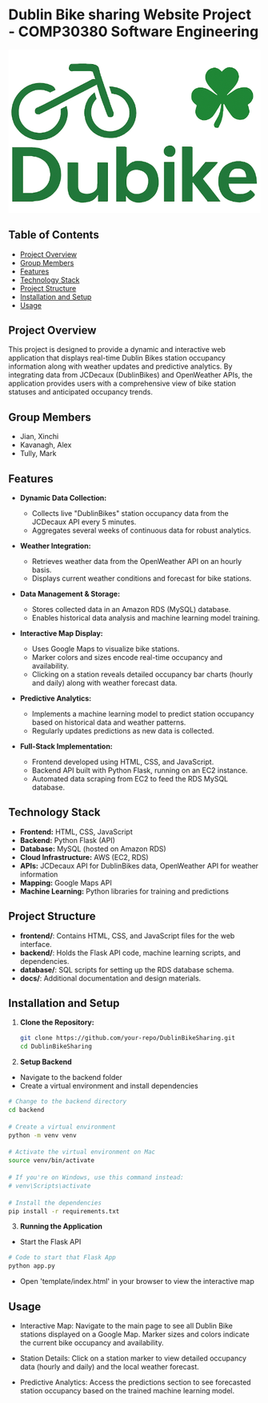 # Dublin Bike sharing Website Project - COMP30380 Software Engineering 
![image](https://github.com/Justetete/COMP30830-SE-Group11-Dublin-Bike-Sharing-System/blob/main/app/static/imgs/logo2.png)

## Table of Contents
- [Project Overview](#project-overview)
- [Group Members](#group-members)
- [Features](#features)
- [Technology Stack](#technology-stack)
- [Project Structure](#project-structure)
- [Installation and Setup](#installation-and-setup)
- [Usage](#usage)

## Project Overview

This project is designed to provide a dynamic and interactive web application that displays real-time Dublin Bikes station occupancy information along with weather updates and predictive analytics. By integrating data from JCDecaux (DublinBikes) and OpenWeather APIs, the application provides users with a comprehensive view of bike station statuses and anticipated occupancy trends.

## Group Members

- Jian, Xinchi
- Kavanagh, Alex
- Tully, Mark

## Features

- **Dynamic Data Collection:**  
  - Collects live "DublinBikes" station occupancy data from the JCDecaux API every 5 minutes.
  - Aggregates several weeks of continuous data for robust analytics.

- **Weather Integration:**  
  - Retrieves weather data from the OpenWeather API on an hourly basis.
  - Displays current weather conditions and forecast for bike stations.

- **Data Management & Storage:**  
  - Stores collected data in an Amazon RDS (MySQL) database.
  - Enables historical data analysis and machine learning model training.

- **Interactive Map Display:**  
  - Uses Google Maps to visualize bike stations.
  - Marker colors and sizes encode real-time occupancy and availability.
  - Clicking on a station reveals detailed occupancy bar charts (hourly and daily) along with weather forecast data.

- **Predictive Analytics:**  
  - Implements a machine learning model to predict station occupancy based on historical data and weather patterns.
  - Regularly updates predictions as new data is collected.

- **Full-Stack Implementation:**  
  - Frontend developed using HTML, CSS, and JavaScript.
  - Backend API built with Python Flask, running on an EC2 instance.
  - Automated data scraping from EC2 to feed the RDS MySQL database.

## Technology Stack

- **Frontend:** HTML, CSS, JavaScript
- **Backend:** Python Flask (API)
- **Database:** MySQL (hosted on Amazon RDS)
- **Cloud Infrastructure:** AWS (EC2, RDS)
- **APIs:** JCDecaux API for DublinBikes data, OpenWeather API for weather information
- **Mapping:** Google Maps API
- **Machine Learning:** Python libraries for training and predictions

## Project Structure

- **frontend/**: Contains HTML, CSS, and JavaScript files for the web interface.
- **backend/**: Holds the Flask API code, machine learning scripts, and dependencies.
- **database/**: SQL scripts for setting up the RDS database schema.
- **docs/**: Additional documentation and design materials.

## Installation and Setup

1. **Clone the Repository:**
   ```bash
   git clone https://github.com/your-repo/DublinBikeSharing.git
   cd DublinBikeSharing

2. **Setup Backend**
- Navigate to the backend folder
- Create a virtual environment and install dependencies

```bash
# Change to the backend directory
cd backend

# Create a virtual environment
python -m venv venv

# Activate the virtual environment on Mac
source venv/bin/activate

# If you're on Windows, use this command instead:
# venv\Scripts\activate

# Install the dependencies
pip install -r requirements.txt
```

3. **Running the Application**
- Start the Flask API
  
```python
# Code to start that Flask App
python app.py
```

- Open 'template/index.html' in your browser to view the interactive map

## Usage
- Interactive Map:
Navigate to the main page to see all Dublin Bike stations displayed on a Google Map. Marker sizes and colors indicate the current bike occupancy and availability.

- Station Details:
Click on a station marker to view detailed occupancy data (hourly and daily) and the local weather forecast.

- Predictive Analytics:
Access the predictions section to see forecasted station occupancy based on the trained machine learning model.
